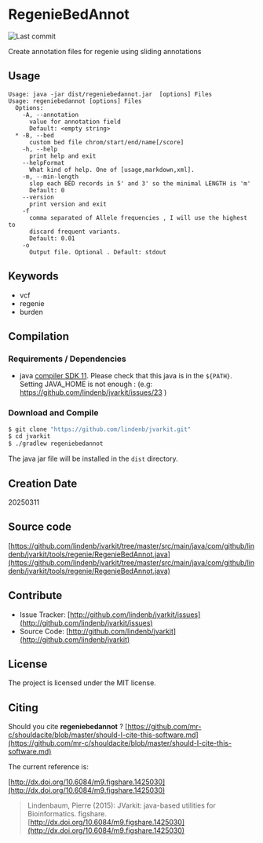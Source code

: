 # RegenieBedAnnot

![Last commit](https://img.shields.io/github/last-commit/lindenb/jvarkit.png)

Create annotation files for regenie using sliding annotations


## Usage

```
Usage: java -jar dist/regeniebedannot.jar  [options] Files
Usage: regeniebedannot [options] Files
  Options:
    -A, --annotation
      value for annotation field
      Default: <empty string>
  * -B, --bed
      custom bed file chrom/start/end/name[/score]
    -h, --help
      print help and exit
    --helpFormat
      What kind of help. One of [usage,markdown,xml].
    -m, --min-length
      slop each BED records in 5' and 3' so the minimal LENGTH is 'm'
      Default: 0
    --version
      print version and exit
    -f
      comma separated of Allele frequencies , I will use the highest to 
      discard frequent variants.
      Default: 0.01
    -o
      Output file. Optional . Default: stdout

```


## Keywords

 * vcf
 * regenie
 * burden


## Compilation

### Requirements / Dependencies

* java [compiler SDK 11](https://jdk.java.net/11/). Please check that this java is in the `${PATH}`. Setting JAVA_HOME is not enough : (e.g: https://github.com/lindenb/jvarkit/issues/23 )


### Download and Compile

```bash
$ git clone "https://github.com/lindenb/jvarkit.git"
$ cd jvarkit
$ ./gradlew regeniebedannot
```

The java jar file will be installed in the `dist` directory.


## Creation Date

20250311

## Source code 

[https://github.com/lindenb/jvarkit/tree/master/src/main/java/com/github/lindenb/jvarkit/tools/regenie/RegenieBedAnnot.java](https://github.com/lindenb/jvarkit/tree/master/src/main/java/com/github/lindenb/jvarkit/tools/regenie/RegenieBedAnnot.java)


## Contribute

- Issue Tracker: [http://github.com/lindenb/jvarkit/issues](http://github.com/lindenb/jvarkit/issues)
- Source Code: [http://github.com/lindenb/jvarkit](http://github.com/lindenb/jvarkit)

## License

The project is licensed under the MIT license.

## Citing

Should you cite **regeniebedannot** ? [https://github.com/mr-c/shouldacite/blob/master/should-I-cite-this-software.md](https://github.com/mr-c/shouldacite/blob/master/should-I-cite-this-software.md)

The current reference is:

[http://dx.doi.org/10.6084/m9.figshare.1425030](http://dx.doi.org/10.6084/m9.figshare.1425030)

> Lindenbaum, Pierre (2015): JVarkit: java-based utilities for Bioinformatics. figshare.
> [http://dx.doi.org/10.6084/m9.figshare.1425030](http://dx.doi.org/10.6084/m9.figshare.1425030)


